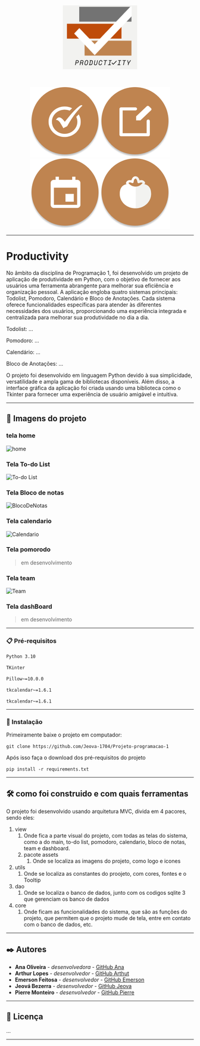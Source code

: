 <div align="center">

![logo_productivity.png](view%2Fassets%2Flogo_productivity.png) 
</div>

<br>

<div align="center">

![Logo_todolist](view%2Fassets%2FEllipse%201.png)![logo_anotacoes](view%2Fassets%2FEllipse%202.png)![logo_calendario](view%2Fassets%2FEllipse%203.png)![logo_pomodoro](view%2Fassets%2FEllipse%204.png)

</div>


---

# Productivity

No âmbito da disciplina de Programação 1, foi desenvolvido um projeto de aplicação de produtividade em Python, com o objetivo de fornecer aos usuários uma ferramenta abrangente para melhorar sua eficiência e organização pessoal. A aplicação engloba quatro sistemas principais: Todolist, Pomodoro, Calendário e Bloco de Anotações. Cada sistema oferece funcionalidades específicas para atender às diferentes necessidades dos usuários, proporcionando uma experiência integrada e centralizada para melhorar sua produtividade no dia a dia.

Todolist: ...

Pomodoro: ...

Calendário: ...

Bloco de Anotações: ...

O projeto foi desenvolvido em linguagem Python devido à sua simplicidade, versatilidade e ampla gama de bibliotecas disponíveis. Além disso, a interface gráfica da aplicação foi criada usando uma biblioteca como o Tkinter para fornecer uma experiência de usuário amigável e intuitiva.

---

## 🎴 Imagens do projeto
### tela home 
![home](https://github.com/Jeova-1704/Projeto-programacao-1/assets/127805808/eb237c63-005a-4aff-9b55-69da7f55ec29)
### Tela To-do List
![To-do List](https://github.com/Jeova-1704/Projeto-programacao-1/assets/127805808/21281d80-82fc-4c58-883a-73889adc3835)
### Tela Bloco de notas
![BlocoDeNotas](https://github.com/Jeova-1704/Projeto-programacao-1/assets/127805808/7519e837-2057-445d-a45f-6c21085c42e5)
### Tela calendario
![Calendario](https://github.com/Jeova-1704/Projeto-programacao-1/assets/127805808/258d4129-5369-4471-846d-1cd3f024e266)
### Tela pomorodo
>em desenvolvimento
### Tela team
![Team](https://github.com/Jeova-1704/Projeto-programacao-1/assets/127805808/8ecd5291-eb31-4340-b12a-9fef9b833573)
### Tela dashBoard
>em desenvolvimento

---

### 📋 Pré-requisitos
```
Python 3.10
```
```
TKinter
```
```
Pillow~=10.0.0
```
```
tkcalendar~=1.6.1
```
```
tkcalendar~=1.6.1
```
---


### 🔧 Instalação

Primeiramente baixe o projeto em computador:
```
git clone https://github.com/Jeova-1704/Projeto-programacao-1
```
Após isso faça o download dos pré-requisitos do projeto
```
pip install -r requirements.txt
```
---

## 🛠️ como foi construido e com quais ferramentas

O projeto foi desenvolvido usando arquitetura MVC, divida em 4 pacores, sendo eles:
1. view
   1. Onde fica a parte visual do projeto, com todas as telas do sistema, como a do main, to-do list, pomodoro, calendario, bloco de notas, team e dashboard.
   2. pacote assets
      1. Onde se localiza as imagens do projeto, como logo e icones
2. utils
   1. Onde se localiza as constantes do proojeto, com cores, fontes e o Tooltip 
3. dao 
   1. Onde se localiza o banco de dados, junto com os codigos sqlite 3 que gerenciam os banco de dados 
4. core 
   1. Onde ficam as funcionalidades do sistema, que são as funções do projeto, que permitem que o projeto mude de tela, entre em contato com o banco de dados, etc.
---

## ✒️ Autores

* **Ana Oliveira** - *desenvolvedora* - [GitHub Ana](https://github.com/holyvieri)
* **Arthur Lopes** - *desenvolvedor* - [GitHub Arthut](https://github.com/ArthurSampaio13)
* **Emerson Feitosa** - *desenvolvedor* - [GitHub Emerson](https://github.com/emerson-feitosa)
* **Jeová Bezerra** - *desenvolvedor* - [GitHub Jeova](https://github.com/Jeova-1704)
* **Pierre Monteiro** - *desenvolvedor* - [GitHub Pierre](https://github.com/PierreOF)
---

## 📄 Licença

...

---




